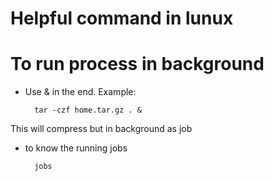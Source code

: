 # Helpful command in lunux

# To run process in background 
- Use & in the end. Example: 

        tar -czf home.tar.gz . & 
    
This will compress but in background as job

- to know the running jobs 

        jobs
